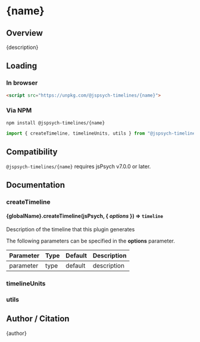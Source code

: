 # {name}

## Overview

{description}

## Loading

### In browser

```html
<script src="https://unpkg.com/@jspsych-timelines/{name}">
```

### Via NPM

```
npm install @jspsych-timelines/{name}
```

```js
import { createTimeline, timelineUnits, utils } from "@jspsych-timelines/{name}"
```

## Compatibility

`@jspsych-timelines/{name}` requires jsPsych v7.0.0 or later.

## Documentation

### createTimeline

#### {globalName}.createTimeline(jsPsych, { *options* }) ⇒ <code>timeline</code>
Description of the timeline that this plugin generates

The following parameters can be specified in the **options** parameter.

| Parameter | Type | Default | Description |
|-----------|------|---------|-------------|
| parameter | type | default | description |


### timelineUnits


### utils

## Author / Citation

{author}

